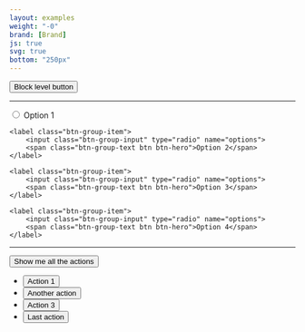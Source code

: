 ```yaml
---
layout: examples
weight: "-0"
brand: [Brand]
js: true
svg: true
bottom: "250px"
---
```


<button type="button" class="btn btn-hero btn-lg btn-block">Block level button</button>

<hr>

<div class="btn-group btn-block">
	<label class="btn-group-item">
		<input class="btn-group-input" type="radio" name="options">
		<span class="btn-group-text btn btn-hero">Option 1</span>
	</label>

	<label class="btn-group-item">
		<input class="btn-group-input" type="radio" name="options">
		<span class="btn-group-text btn btn-hero">Option 2</span>
	</label>

	<label class="btn-group-item">
		<input class="btn-group-input" type="radio" name="options">
		<span class="btn-group-text btn btn-hero">Option 3</span>
	</label>

	<label class="btn-group-item">
		<input class="btn-group-input" type="radio" name="options">
		<span class="btn-group-text btn btn-hero">Option 4</span>
	</label>
</div>

<hr>

<div class="btn-dropdown btn-block" aria-haspopup="true">
	<button type="button" class="btn btn-hero btn-soft js-button-dropdown" aria-label="YOUR TITLE. Hit enter to open dropdown">
		<span class="btn-dropdown-caret">Show me all the actions</span>
	</button>
	<ul class="dropdown-menu dropdown-menu-sm" role="menu" aria-label="Hit the Esc key to close dropdown" tabindex="-1">
		<li><button class="btn btn-link">Action 1</button></li>
		<li><button class="btn btn-link">Another action</button></li>
		<li><button class="btn btn-link">Action 3</button></li>
		<li><button class="btn btn-link">Last action</button></li>
	</ul>
</div>